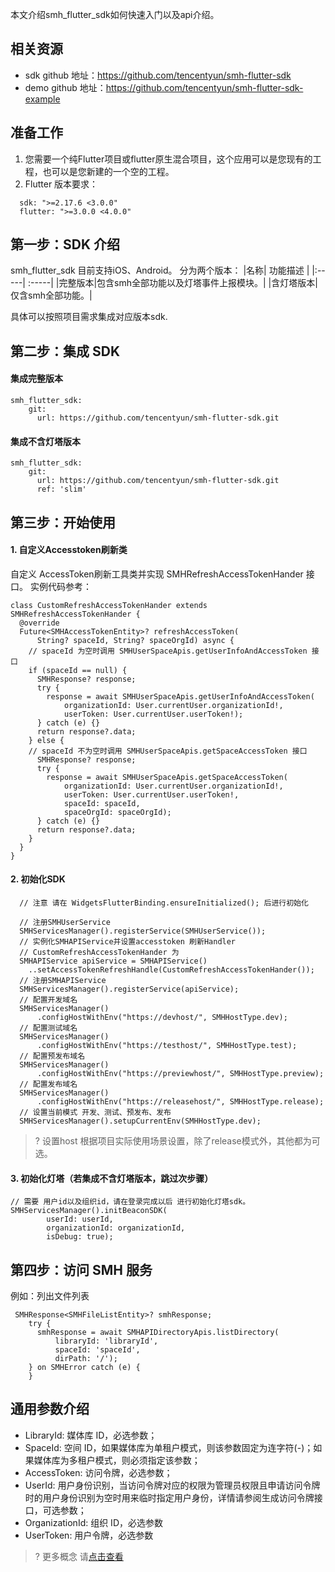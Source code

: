 本文介绍smh_flutter_sdk如何快速入门以及api介绍。

## 相关资源
* sdk github 地址：https://github.com/tencentyun/smh-flutter-sdk
* demo github 地址：https://github.com/tencentyun/smh-flutter-sdk-example

## 准备工作

1. 您需要一个纯Flutter项目或flutter原生混合项目，这个应用可以是您现有的工程，也可以是您新建的一个空的工程。
2. Flutter 版本要求：
```
  sdk: ">=2.17.6 <3.0.0"
  flutter: ">=3.0.0 <4.0.0"
```

## 第一步：SDK 介绍
smh_flutter_sdk 目前支持iOS、Android。
分为两个版本：
|名称| 功能描述 |
|:-----| :-----|
|完整版本|包含smh全部功能以及灯塔事件上报模块。|
|含灯塔版本|仅含smh全部功能。|

具体可以按照项目需求集成对应版本sdk.

## 第二步：集成 SDK

#### 集成完整版本
```
smh_flutter_sdk:
    git:
      url: https://github.com/tencentyun/smh-flutter-sdk.git
```

#### 集成不含灯塔版本
```
smh_flutter_sdk:
    git:
      url: https://github.com/tencentyun/smh-flutter-sdk.git
      ref: 'slim'
```

## 第三步：开始使用

#### 1. 自定义Accesstoken刷新类

自定义 AccessToken刷新工具类并实现 SMHRefreshAccessTokenHander 接口。
实例代码参考：
```
class CustomRefreshAccessTokenHander extends SMHRefreshAccessTokenHander {
  @override
  Future<SMHAccessTokenEntity>? refreshAccessToken(
      String? spaceId, String? spaceOrgId) async {
    // spaceId 为空时调用 SMHUserSpaceApis.getUserInfoAndAccessToken 接口
    if (spaceId == null) {
      SMHResponse? response;
      try {
        response = await SMHUserSpaceApis.getUserInfoAndAccessToken(
            organizationId: User.currentUser.organizationId!,
            userToken: User.currentUser.userToken!);
      } catch (e) {}
      return response?.data;
    } else {
    // spaceId 不为空时调用 SMHUserSpaceApis.getSpaceAccessToken 接口
      SMHResponse? response;
      try {
        response = await SMHUserSpaceApis.getSpaceAccessToken(
            organizationId: User.currentUser.organizationId!,
            userToken: User.currentUser.userToken!,
            spaceId: spaceId,
            spaceOrgId: spaceOrgId);
      } catch (e) {}
      return response?.data;
    }
  }
}

```

#### 2. 初始化SDK

```
  // 注意 请在 WidgetsFlutterBinding.ensureInitialized(); 后进行初始化

  // 注册SMHUserService
  SMHServicesManager().registerService(SMHUserService());
  // 实例化SMHAPIService并设置accesstoken 刷新Handler 
  // CustomRefreshAccessTokenHander 为
  SMHAPIService apiService = SMHAPIService()
    ..setAccessTokenRefreshHandle(CustomRefreshAccessTokenHander());
  // 注册SMHAPIService
  SMHServicesManager().registerService(apiService);
  // 配置开发域名
  SMHServicesManager()
      .configHostWithEnv("https://devhost/", SMHHostType.dev);
  // 配置测试域名
  SMHServicesManager()
      .configHostWithEnv("https://testhost/", SMHHostType.test);
  // 配置预发布域名 
  SMHServicesManager()
      .configHostWithEnv("https://previewhost/", SMHHostType.preview);
  // 配置发布域名
  SMHServicesManager()
      .configHostWithEnv("https://releasehost/", SMHHostType.release);
  // 设置当前模式 开发、测试、预发布、发布
  SMHServicesManager().setupCurrentEnv(SMHHostType.dev);
```
>? 设置host 根据项目实际使用场景设置，除了release模式外，其他都为可选。

#### 3. 初始化灯塔（若集成不含灯塔版本，跳过次步骤）
```
// 需要 用户id以及组织id，请在登录完成以后 进行初始化灯塔sdk。
SMHServicesManager().initBeaconSDK(
        userId: userId,
        organizationId: organizationId,
        isDebug: true);
```

## 第四步：访问 SMH 服务

例如：列出文件列表
```
 SMHResponse<SMHFileListEntity>? smhResponse;
    try {
      smhResponse = await SMHAPIDirectoryApis.listDirectory(
          libraryId: 'libraryId',
          spaceId: 'spaceId',
          dirPath: '/');
    } on SMHError catch (e) {
    }
```

## 通用参数介绍

* LibraryId: 媒体库 ID，必选参数；
* SpaceId: 空间 ID，如果媒体库为单租户模式，则该参数固定为连字符(-)；如果媒体库为多租户模式，则必须指定该参数；
* AccessToken: 访问令牌，必选参数；
* UserId: 用户身份识别，当访问令牌对应的权限为管理员权限且申请访问令牌时的用户身份识别为空时用来临时指定用户身份，详情请参阅生成访问令牌接口，可选参数；
* OrganizationId: 组织 ID，必选参数
* UserToken: 用户令牌，必选参数

>? 更多概念 请[点击查看](https://cloud.tencent.com/document/product/1339/49939)
